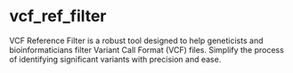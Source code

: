 # vcf_ref_filter
VCF Reference Filter is a robust tool designed to help geneticists and bioinformaticians filter Variant Call Format (VCF) files. Simplify the process of identifying significant variants with precision and ease.
